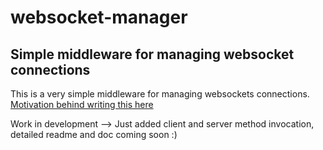 # websocket-manager
Simple middleware for managing websocket connections
----------------------------------------------------

This is a very simple middleware for managing websockets connections. [Motivation behind writing this here](https://radu-matei.github.io/blog/aspnet-core-websockets-middleware/)

Work in development --> Just added client and server method invocation, detailed readme and doc coming soon :)
